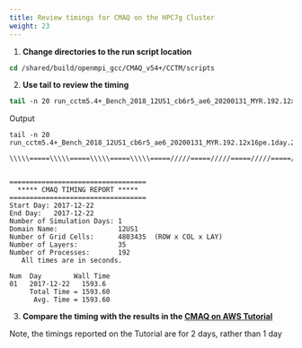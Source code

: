 ```yaml
---
title: Review timings for CMAQ on the HPC7g Cluster
weight: 23
---
```



1. **Change directories to the run script location**

```csh
cd /shared/build/openmpi_gcc/CMAQ_v54+/CCTM/scripts
```


2. **Use tail to review the timing**

```csh
tail -n 20 run_cctm5.4+_Bench_2018_12US1_cb6r5_ae6_20200131_MYR.192.12x16pe.2day.20171222start.3x64.log
```

Output

```
tail -n 20 run_cctm5.4+_Bench_2018_12US1_cb6r5_ae6_20200131_MYR.192.12x16pe.1day.20171222start.3x64.log

\\\\\=====\\\\\=====\\\\\=====\\\\\=====/////=====/////=====/////=====/////


==================================
  ***** CMAQ TIMING REPORT *****
==================================
Start Day: 2017-12-22
End Day:   2017-12-22
Number of Simulation Days: 1
Domain Name:               12US1
Number of Grid Cells:      4803435  (ROW x COL x LAY)
Number of Layers:          35
Number of Processes:       192
   All times are in seconds.

Num  Day        Wall Time
01   2017-12-22   1593.6
     Total Time = 1593.60
      Avg. Time = 1593.60

```


3. **Compare the timing with the results in the [CMAQ on AWS Tutorial](https://pcluster-cmaq.readthedocs.io/en/latest/user_guide_pcluster/Performance-Opt/performance-optimization.html#benchmark-timing-for-hpc7g-16xlarge-with-64-processors-per-node)**

Note, the timings reported on the Tutorial are for 2 days, rather than 1 day
